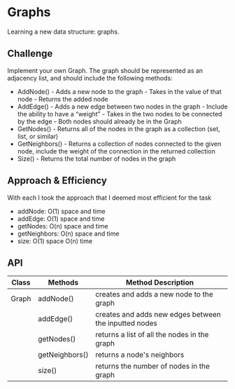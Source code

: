 # Graphs
Learning a new data structure: graphs.

## Challenge
Implement your own Graph. The graph should be represented as an adjacency list, and should include the following methods:
* AddNode() - Adds a new node to the graph - Takes in the value of that node - Returns the added node
* AddEdge() - Adds a new edge between two nodes in the graph - Include the ability to have a “weight” - Takes in the two nodes to be connected by the edge - Both nodes should already be in the Graph
* GetNodes() - Returns all of the nodes in the graph as a collection (set, list, or similar)
* GetNeighbors() - Returns a collection of nodes connected to the given node, include the weight of the connection in the returned collection
* Size() - Returns the total number of nodes in the graph

## Approach & Efficiency
With each I took the approach that I deemed most efficient for the task
* addNode: O(1) space and time
* addEdge: O(1) space and time
* getNodes: O(n) space and time
* getNeighbors: O(n) space and time
* size: O(1) space O(n) time

## API
| Class |    Methods    |              Method Description                       |
|-------|---------------|-------------------------------------------------------|
| Graph |    addNode()  | creates and adds a new node to the graph              |
|       |    addEdge()  | creates and adds new edges between the inputted nodes |
|       |   getNodes()  | returns a list of all the nodes in the graph          |
|       | getNeighbors()| returns a node's neighbors                            |
|       |     size()    | returns the number of nodes in the graph              |